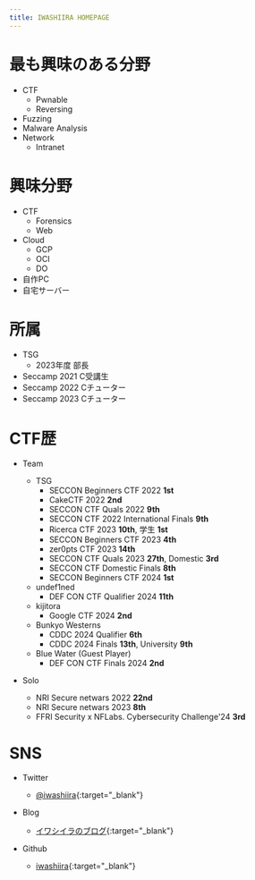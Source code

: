 ```yaml
---
title: IWASHIIRA HOMEPAGE
---
```


# 最も興味のある分野

- CTF
  - Pwnable
  - Reversing
- Fuzzing
- Malware Analysis
- Network
  - Intranet

# 興味分野

- CTF
  - Forensics
  - Web
- Cloud
  - GCP
  - OCI
  - DO
- 自作PC
- 自宅サーバー

# 所属

- TSG
  - 2023年度 部長
- Seccamp 2021 C受講生
- Seccamp 2022 Cチューター
- Seccamp 2023 Cチューター

# CTF歴

- Team
  - TSG
    - SECCON Beginners CTF 2022 **1st**
    - CakeCTF 2022 **2nd**
    - SECCON CTF Quals 2022 **9th**
    - SECCON CTF 2022 International Finals **9th**
    - Ricerca CTF 2023 **10th**, 学生 **1st**
    - SECCON Beginners CTF 2023 **4th**
    - zer0pts CTF 2023 **14th**
    - SECCON CTF Quals 2023 **27th**, Domestic **3rd**
    - SECCON CTF Domestic Finals **8th**
    - SECCON Beginners CTF 2024 **1st**
  - undef1ned
    - DEF CON CTF Qualifier 2024 **11th**
  - kijitora
    - Google CTF 2024 **2nd**
  - Bunkyo Westerns
    - CDDC 2024 Qualifier **6th**
    - CDDC 2024 Finals **13th**, University **9th**
  - Blue Water (Guest Player)
    - DEF CON CTF Finals 2024 **2nd**

- Solo
    - NRI Secure netwars 2022 **22nd**
    - NRI Secure netwars 2023 **8th**
    - FFRI Security x NFLabs. Cybersecurity Challenge'24 **3rd**

# SNS

- Twitter
  - [@iwashiira](https://twitter.com/iwashiira){:target="_blank"}

- Blog
  - [イワシイラのブログ](https://iwashi-ra.hatenablog.com/){:target="_blank"}

- Github
  - [iwashiira](https://github.com/iwashiira){:target="_blank"}
